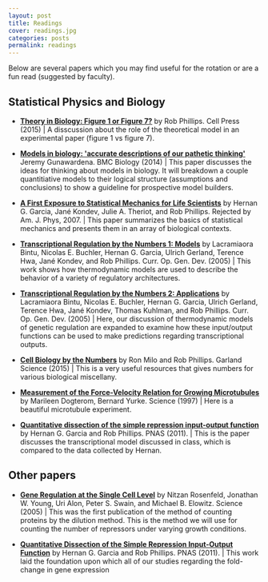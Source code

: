 ```yaml
---
layout: post
title: Readings
cover: readings.jpg
categories: posts
permalink: readings
---
```


Below are several papers which you may find useful for the rotation or are a fun read (suggested by faculty).

## Statistical Physics and Biology
* [**Theory in Biology: Figure 1 or Figure 7?**](http://rpdata.caltech.edu/publications/phillips2015.pdf) by Rob Phillips. Cell Press (2015) \| A disscussion about the role of the theoretical model in an experimental paper (figure 1 vs figure 7).

* [**Models in biology: 'accurate descriptions of our pathetic thinking'**](https://bmcbiol.biomedcentral.com/track/pdf/10.1186/1741-7007-12-29) Jeremy Gunawardena.  BMC Biology (2014) \| This paper discusses the ideas for thinking about models in biology. It will breakdown a couple quantitiative models to their logical structure (assumptions and conclusions) to show a guideline for prospective model builders.

* [**A First Exposure to Statistical Mechanics for Life Scientists**](http://www.rpdata.caltech.edu/publications/Garcia2007b.pdf) by Hernan G. Garcia, Jané Kondev, Julie A. Theriot, and Rob Phillips. Rejected by Am. J. Phys, 2007. \| This paper summarizes the basics of statistical mechanics and presents them in an array of biological contexts.

* [**Transcriptional Regulation by the Numbers 1: Models**](http://www.rpdata.caltech.edu/publications/bintu2005a.pdf) by Lacramiaora Bintu, Nicolas E. Buchler, Hernan G. Garcia, Ulrich Gerland, Terence Hwa, Jané Kondev, and Rob Phillips. Curr. Op. Gen. Dev. (2005) \| This work shows how thermodynamic models are used to describe the behavior of a variety of regulatory architectures.

* [**Transcriptional Regulation by the Numbers 2: Applications**](http://www.rpdata.caltech.edu/publications/bintu2005b.pdf) by Lacramiaora Bintu, Nicolas E. Buchler, Hernan G. Garcia, Ulrich Gerland, Terence Hwa, Jané Kondev, Thomas Kuhlman, and Rob Phillips. Curr. Op. Gen. Dev. (2005) \| Here, our discussion of thermodynamic models of genetic regulation are expanded to examine how these input/output functions can be used to make predictions regarding transcriptional outputs.

* [**Cell Biology by the Numbers**](http://book.bionumbers.org) by Ron Milo and Rob Phillips. Garland Science (2015) \| This is a very useful resources that gives numbers for various biological miscellany.

* [**Measurement of the Force-Velocity Relation for Growing Microtubules**](http://science.sciencemag.org/content/278/5339/856) by Marileen Dogterom, Bernard Yurke. Science (1997) \| Here is a beautiful microtubule experiment.

* [**Quantitative dissection of the simple repression input-output function**](http://www.rpdata.caltech.edu/publications/Garcia2011c.pdf) by Hernan G. Garcia and Rob Phillips. PNAS (2011). \| This is the paper discusses the transcriptional model discussed in class, which is compared to the data collected by Hernan.


## Other papers
* [**Gene Regulation at the Single Cell Level**](http://rpdata.caltech.edu/course_papers/Rosenfeld2005.pdf) by Nitzan Rosenfeld, Jonathan W. Young, Uri Alon, Peter S. Swain, and Michael B. Elowitz. Science (2005) \| This was the first publication of the method of counting proteins by the dilution method. This is the method we will use for counting the number of repressors under varying growth conditions.

* [**Quantitative Dissection of the Simple Repression Input-Output Function**](http://www.rpdata.caltech.edu/publications/Garcia2011c.pdf) by Hernan G. Garcia and Rob Phillips. PNAS (2011). \| This work laid the foundation upon which all of our studies regarding the fold-change in gene expression
